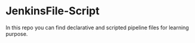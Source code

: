 # JenkinsFile-Script
In this repo you can find declarative and scripted pipeline files for learning purpose.
